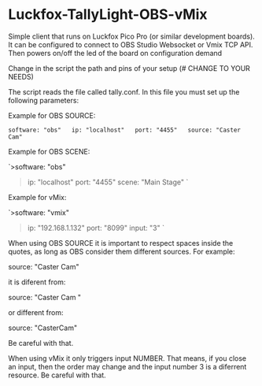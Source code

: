 # Luckfox-TallyLight-OBS-vMix
Simple client that runs on Luckfox Pico Pro (or similar development boards). It can be configured to connect to OBS Studio Websocket or Vmix TCP API. Then powers on/off the led of the board on configuration demand


Change in the script the path and pins of your setup (# CHANGE TO YOUR NEEDS)

The script reads the file called tally.conf. In this file you must set up the following parameters:

  Example for OBS SOURCE:
   
  `software: "obs"  
  ip: "localhost"  
  port: "4455"  
  source: "Caster Cam"  
  `
  
  Example for OBS SCENE:
  
  `>software: "obs"
  >ip: "localhost"
  >port: "4455"
  >scene: "Main Stage"
  `

  Example for vMix:
  
  `>software: "vmix"
  >ip: "192.168.1.132"
  >port: "8099"
  >input: "3"
  `

When using OBS SOURCE it is important to respect spaces inside the quotes, as long as OBS consider them different sources. For example:

source: "Caster Cam"

it is diferent from:

source: "Caster Cam "

or different from:

source: "CasterCam"

Be careful with that.


When using vMix it only triggers input NUMBER. That means, if you close an input, then the order may change and the input number 3 is a diferrent resource. Be careful with that.



